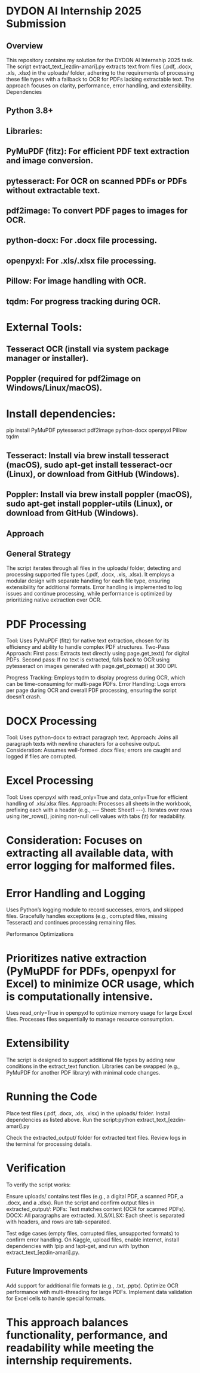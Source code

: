 # DYDON AI Internship 2025 Submission
## Overview
This repository contains my solution for the DYDON AI Internship 2025 task. The script extract_text_[ezdin-amari].py extracts text from files (.pdf, .docx, .xls, .xlsx) in the uploads/ folder, adhering to the requirements of processing these file types with a fallback to OCR for PDFs lacking extractable text. The approach focuses on clarity, performance, error handling, and extensibility.
Dependencies

## Python 3.8+
## Libraries:
## PyMuPDF (fitz): For efficient PDF text extraction and image conversion.
## pytesseract: For OCR on scanned PDFs or PDFs without extractable text.
## pdf2image: To convert PDF pages to images for OCR.
## python-docx: For .docx file processing.
## openpyxl: For .xls/.xlsx file processing.
## Pillow: For image handling with OCR.
## tqdm: For progress tracking during OCR.


# External Tools:
## Tesseract OCR (install via system package manager or installer).
## Poppler (required for pdf2image on Windows/Linux/macOS).



# Install dependencies:
pip install PyMuPDF pytesseract pdf2image python-docx openpyxl Pillow tqdm


## Tesseract: Install via brew install tesseract (macOS), sudo apt-get install tesseract-ocr (Linux), or download from GitHub (Windows).
## Poppler: Install via brew install poppler (macOS), sudo apt-get install poppler-utils (Linux), or download from GitHub (Windows).

## Approach
## General Strategy

The script iterates through all files in the uploads/ folder, detecting and processing supported file types (.pdf, .docx, .xls, .xlsx).
It employs a modular design with separate handling for each file type, ensuring extensibility for additional formats.
Error handling is implemented to log issues and continue processing, while performance is optimized by prioritizing native extraction over OCR.

# PDF Processing

Tool: Uses PyMuPDF (fitz) for native text extraction, chosen for its efficiency and ability to handle complex PDF structures.
Two-Pass Approach:
First pass: Extracts text directly using page.get_text() for digital PDFs.
Second pass: If no text is extracted, falls back to OCR using pytesseract on images generated with page.get_pixmap() at 300 DPI.


Progress Tracking: Employs tqdm to display progress during OCR, which can be time-consuming for multi-page PDFs.
Error Handling: Logs errors per page during OCR and overall PDF processing, ensuring the script doesn’t crash.

# DOCX Processing

Tool: Uses python-docx to extract paragraph text.
Approach: Joins all paragraph texts with newline characters for a cohesive output.
Consideration: Assumes well-formed .docx files; errors are caught and logged if files are corrupted.

# Excel Processing

Tool: Uses openpyxl with read_only=True and data_only=True for efficient handling of .xls/.xlsx files.
Approach:
Processes all sheets in the workbook, prefixing each with a header (e.g., --- Sheet: Sheet1 ---).
Iterates over rows using iter_rows(), joining non-null cell values with tabs (\t) for readability.


# Consideration: Focuses on extracting all available data, with error logging for malformed files.

# Error Handling and Logging

Uses Python’s logging module to record successes, errors, and skipped files.
Gracefully handles exceptions (e.g., corrupted files, missing Tesseract) and continues processing remaining files.

Performance Optimizations

# Prioritizes native extraction (PyMuPDF for PDFs, openpyxl for Excel) to minimize OCR usage, which is computationally intensive.
Uses read_only=True in openpyxl to optimize memory usage for large Excel files.
Processes files sequentially to manage resource consumption.

# Extensibility

The script is designed to support additional file types by adding new conditions in the extract_text function.
Libraries can be swapped (e.g., PyMuPDF for another PDF library) with minimal code changes.

# Running the Code

Place test files (.pdf, .docx, .xls, .xlsx) in the uploads/ folder.
Install dependencies as listed above.
Run the script:python extract_text_[ezdin-amari].py


Check the extracted_output/ folder for extracted text files.
Review logs in the terminal for processing details.

# Verification
To verify the script works:

Ensure uploads/ contains test files (e.g., a digital PDF, a scanned PDF, a .docx, and a .xlsx).
Run the script and confirm output files in extracted_output/:
PDFs: Text matches content (OCR for scanned PDFs).
DOCX: All paragraphs are extracted.
XLS/XLSX: Each sheet is separated with headers, and rows are tab-separated.


Test edge cases (empty files, corrupted files, unsupported formats) to confirm error handling.
On Kaggle, upload files, enable internet, install dependencies with !pip and !apt-get, and run with !python extract_text_[ezdin-amari].py.

## Future Improvements

Add support for additional file formats (e.g., .txt, .pptx).
Optimize OCR performance with multi-threading for large PDFs.
Implement data validation for Excel cells to handle special formats.

# This approach balances functionality, performance, and readability while meeting the internship requirements.

